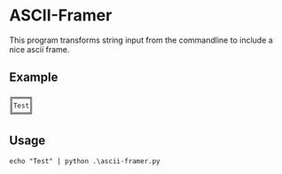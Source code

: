 # ASCII-Framer
This program transforms string input from the commandline to include a nice ascii frame.
## Example
```
╔════╗
║Test║
╚════╝
```
## Usage
`echo "Test" | python .\ascii-framer.py`